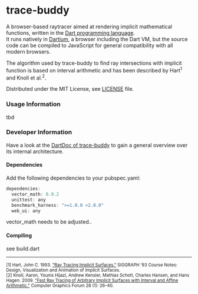 trace-buddy
===========

A browser-based raytracer aimed at rendering implicit mathematical functions, written in the [Dart programming language][dartlang].  
It runs natively in [Dartium][], a browser including the Dart VM, but the
source code can be compiled to JavaScript for general compatibility with all modern browsers.

The algorithm used by trace-buddy to find ray intersections with implicit function is based on interval arithmetic and has been described by Hart<sup>1</sup> and Knoll et al.<sup>2</sup>.

Distributed under the MIT License, see [LICENSE][] file.

### Usage Information
tbd

### Developer Information
Have a look at the [DartDoc of trace-buddy][tracedoc] to gain a general overview over its internal architecture.

#### Dependencies
Add the following dependencies to your pubspec.yaml:

```dart
dependencies:
  vector_math: 0.9.2
  unittest: any
  benchmark_harness: ">=1.0.0 <2.0.0"
  web_ui: any
```

vector_math needs to be adjusted..

#### Compiling
see build.dart

- - -
<sub>[1] Hart, John C. 1993. ["Ray Tracing Implicit Surfaces."][hart1993] SIGGRAPH ’93 Course Notes: Design, Visualization and Animation of Implicit Surfaces.</sub>  
<sub>[2] Knoll, Aaron, Younis Hijazi, Andrew Kensler, Mathias Schott, Charles Hansen, and Hans Hagen. 2009. ["Fast Ray Tracing of Arbitrary Implicit Surfaces with Interval and Affine Arithmetic."][knoll2009] Computer Graphics Forum 28 (1): 26–40.</sub>

[dartlang]: http://www.dartlang.org "Dart Language"
[dartium]: http://www.dartlang.org/dartium "Dartium"
[license]: https://github.com/fkleon/trace-buddy/edit/master/LICENSE "trace-buddy License"
[tracedoc]: https://130.185.104.44/trace-buddy/docs "trace-buddy DartDoc"
[hart1993]: http://mathinfo.univ-reims.fr/IMG/pdf/ray-tracing-implicit-surfaces.pdf "Ray Tracing Implicit Surfaces, PDF"
[knoll2009]: http://www.cs.utah.edu/~knolla/cgrtia.pdf "Fast Ray Tracing of Arbitrary Implicit Surfaces with Interval and Affine Arithmetic, PDF"
